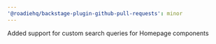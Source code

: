 ```yaml
---
'@roadiehq/backstage-plugin-github-pull-requests': minor
---
```


Added support for custom search queries for Homepage components

